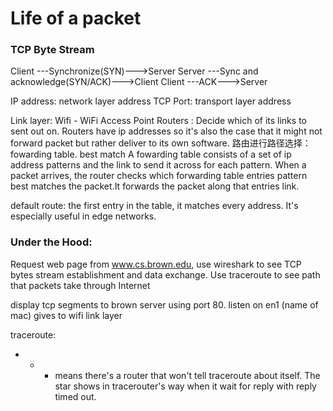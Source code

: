 # Life of a packet

### TCP Byte Stream

Client ---Synchronize(SYN)--->Server
Server ---Sync and acknowledge(SYN/ACK)--->Client
Client ---ACK--->Server

IP address: network layer address
TCP Port: transport layer address

Link layer: 
Wifi - WiFi Access Point
Routers : Decide which of its links to sent out on. Routers have ip addresses so it's also the case that it might not forward packet but rather deliver to its own software. 
路由进行路径选择：fowarding table. best match
A fowarding table consists of a set of ip address patterns and the link to send it across for each pattern. When a packet arrives, the router checks which forwarding table entries pattern best matches the packet.It forwards the packet along that entries link.

default route: the first entry in the table, it matches every address. It's especially useful in edge networks.

### Under the Hood:
Request web page from www.cs.brown.edu, use wireshark to see TCP bytes stream establishment and data exchange. Use traceroute to see path that packets take through Internet

display tcp segments to brown server using port 80.
listen on en1 (name of mac) gives to wifi link layer

traceroute:
* * * means there's a router that won't tell traceroute about itself. The star shows in tracerouter's way when it wait for reply with reply timed out.